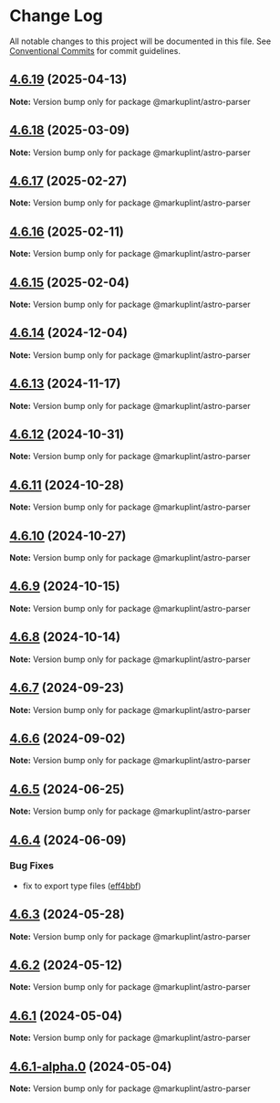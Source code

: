 # Change Log

All notable changes to this project will be documented in this file.
See [Conventional Commits](https://conventionalcommits.org) for commit guidelines.

## [4.6.19](https://github.com/markuplint/markuplint/compare/@markuplint/astro-parser@4.6.18...@markuplint/astro-parser@4.6.19) (2025-04-13)

**Note:** Version bump only for package @markuplint/astro-parser

## [4.6.18](https://github.com/markuplint/markuplint/compare/@markuplint/astro-parser@4.6.17...@markuplint/astro-parser@4.6.18) (2025-03-09)

**Note:** Version bump only for package @markuplint/astro-parser

## [4.6.17](https://github.com/markuplint/markuplint/compare/@markuplint/astro-parser@4.6.16...@markuplint/astro-parser@4.6.17) (2025-02-27)

**Note:** Version bump only for package @markuplint/astro-parser

## [4.6.16](https://github.com/markuplint/markuplint/compare/@markuplint/astro-parser@4.6.15...@markuplint/astro-parser@4.6.16) (2025-02-11)

**Note:** Version bump only for package @markuplint/astro-parser

## [4.6.15](https://github.com/markuplint/markuplint/compare/@markuplint/astro-parser@4.6.14...@markuplint/astro-parser@4.6.15) (2025-02-04)

**Note:** Version bump only for package @markuplint/astro-parser

## [4.6.14](https://github.com/markuplint/markuplint/compare/@markuplint/astro-parser@4.6.13...@markuplint/astro-parser@4.6.14) (2024-12-04)

**Note:** Version bump only for package @markuplint/astro-parser

## [4.6.13](https://github.com/markuplint/markuplint/compare/@markuplint/astro-parser@4.6.12...@markuplint/astro-parser@4.6.13) (2024-11-17)

**Note:** Version bump only for package @markuplint/astro-parser

## [4.6.12](https://github.com/markuplint/markuplint/compare/@markuplint/astro-parser@4.6.11...@markuplint/astro-parser@4.6.12) (2024-10-31)

**Note:** Version bump only for package @markuplint/astro-parser

## [4.6.11](https://github.com/markuplint/markuplint/compare/@markuplint/astro-parser@4.6.10...@markuplint/astro-parser@4.6.11) (2024-10-28)

**Note:** Version bump only for package @markuplint/astro-parser

## [4.6.10](https://github.com/markuplint/markuplint/compare/@markuplint/astro-parser@4.6.9...@markuplint/astro-parser@4.6.10) (2024-10-27)

**Note:** Version bump only for package @markuplint/astro-parser

## [4.6.9](https://github.com/markuplint/markuplint/compare/@markuplint/astro-parser@4.6.8...@markuplint/astro-parser@4.6.9) (2024-10-15)

**Note:** Version bump only for package @markuplint/astro-parser

## [4.6.8](https://github.com/markuplint/markuplint/compare/@markuplint/astro-parser@4.6.7...@markuplint/astro-parser@4.6.8) (2024-10-14)

**Note:** Version bump only for package @markuplint/astro-parser

## [4.6.7](https://github.com/markuplint/markuplint/compare/@markuplint/astro-parser@4.6.6...@markuplint/astro-parser@4.6.7) (2024-09-23)

**Note:** Version bump only for package @markuplint/astro-parser

## [4.6.6](https://github.com/markuplint/markuplint/compare/@markuplint/astro-parser@4.6.5...@markuplint/astro-parser@4.6.6) (2024-09-02)

**Note:** Version bump only for package @markuplint/astro-parser

## [4.6.5](https://github.com/markuplint/markuplint/compare/@markuplint/astro-parser@4.6.4...@markuplint/astro-parser@4.6.5) (2024-06-25)

**Note:** Version bump only for package @markuplint/astro-parser

## [4.6.4](https://github.com/markuplint/markuplint/compare/@markuplint/astro-parser@4.6.3...@markuplint/astro-parser@4.6.4) (2024-06-09)

### Bug Fixes

- fix to export type files ([eff4bbf](https://github.com/markuplint/markuplint/commit/eff4bbfd127574809dc5e15d7cafe87699758ee0))

## [4.6.3](https://github.com/markuplint/markuplint/compare/@markuplint/astro-parser@4.6.2...@markuplint/astro-parser@4.6.3) (2024-05-28)

**Note:** Version bump only for package @markuplint/astro-parser

## [4.6.2](https://github.com/markuplint/markuplint/compare/@markuplint/astro-parser@4.6.1...@markuplint/astro-parser@4.6.2) (2024-05-12)

**Note:** Version bump only for package @markuplint/astro-parser

## [4.6.1](https://github.com/markuplint/markuplint/compare/@markuplint/astro-parser@4.6.1-alpha.0...@markuplint/astro-parser@4.6.1) (2024-05-04)

**Note:** Version bump only for package @markuplint/astro-parser

## [4.6.1-alpha.0](https://github.com/markuplint/markuplint/compare/@markuplint/astro-parser@4.6.0...@markuplint/astro-parser@4.6.1-alpha.0) (2024-05-04)

**Note:** Version bump only for package @markuplint/astro-parser

